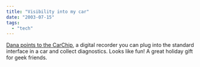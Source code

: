 ```yaml
---
title: "Visibility into my car"
date: "2003-07-15"
tags: 
  - "tech"
---
```


[Dana points to the CarChip](http://www.corante.com/mooreslore/20030701.shtml#44645 "Moore's Lore: new technology. Computing, connectivity, mobile, convergence, communications, software, etc."), a digital recorder you can plug into the standard interface in a car and collect diagnostics. Looks like fun! A great holiday gift for geek friends.
